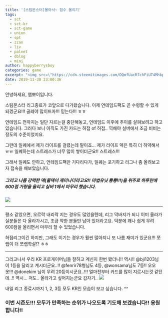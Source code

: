 ```yaml
---
title: '[스팀몬스터]몰아서~ 점수 올리기'
tags:
  - sct
  - sct-kr
  - sct-game
  - union
  - spt
  - zzan
  - liv
  - palnet
  - dblog
  - mini
author: happyberrysboy
categories: game
excerpt: "<img src=\"https://cdn.steemitimages.com/DQmfUacR7chFiUT4Mhbp3UPU6P768rk5KeGK9ZfMcAYEt5P/image.png\" />\r\n안녕하세요, 햅뽀이입니다.  스팀몬스터 리그종료가 코앞으로 다가왔습니다. 이제 언테임드팩도 곧 수령할 수 있게 되겠군요!!! 골레야 많이뜨자!!! 믿는다!!! ㅎㅎ  언테임드 전까지는 일단 지르는걸 중단해놓고, 언테임드 이후에 추이를 살펴보려고 하고 있습니다. 그러다 보니 아직도 가진 카드는 허접 of 허접.. 끽해야 실버에서 조금 비비는 정도의 수준이었지....."
date: 2019-11-30 23:00:36
---
```


안녕하세요, 햅뽀이입니다.

스팀몬스터 리그종료가 코앞으로 다가왔습니다. 이제 언테임드팩도 곧 수령할 수 있게 되겠군요!!! 골레야 많이뜨자!!! 믿는다!!! ㅎㅎ

언테임드 전까지는 일단 지르는걸 중단해놓고, 언테임드 이후에 추이를 살펴보려고 하고 있습니다. 그러다 보니 아직도 가진 카드는 허접 of 허접.. 끽해야 실버에서 조금 비비는 정도의 수준이었지요. 

그런데 일퀘에서 제가 라이프를 걸렸는데 말이죠... 제가 라이프 덱은 특히 더 허약해서 ㅠㅠ  일퀘하는데 스트레스가 너무 많이 쌓이더군요!! 스트레스!!!

그래서 일퀘도 안하고, 언테임드팩만 기다리다가, 일퀘는 포기하고 리그나 좀 올려보고자 접속을 해보았습니다.

##### 그리고 나름 강력한 덱(물덱이 재미나더라고요!! 마법유닛 뿅뿅!!!)을 위주로 하루만에 600점 가량을 올리고 실버 1에서 마무리 했습니다.
![](https://cdn.steemitimages.com/DQmfUacR7chFiUT4Mhbp3UPU6P768rk5KeGK9ZfMcAYEt5P/image.png)

___

평소 같았으면, 오르락 내리락 지는 경우도 많았을텐데, 리그 막바지가 되니 이미 올라가실분들은 다 올라가시고, 조금 약한 분들만 남아 있더라고요. 덕분에 꽤나 쉽게 무려 600점을 올리면서 마무리 할 수 있었습니다. 

허접리그이긴 하지만, 그래도 이기는 경우가 훨씬 많아지니 또 나름 재미가 있군요!!! 쪼랩이 더 쪼랩학살!? ㅎㅎ

___

그리고나서 우리 KR 프로게이머님들 잘하고 계신지 한번 봤더니!! 역시!!
@bji1203님이 1등을 달리고 계시더군요..!! @fenrir78형님도 4등, @wonsama님도 7등!!
오오옷!!! @donekim 님이 무려 20등이시군요..!!! 얼마전부터 카드를 많이 지르시는것 같던데..!! 역시... 저도.. 올라가고 싶어지는군요 갑자기..
![](https://cdn.steemitimages.com/DQmfJhuTZkTK5ZbAu3txjyqLqZdQQFyNvmtvFVGZMgjuoNC/image.png)

내일 리그 종료시까지 1, 2, 3등 모두 KR인 모습이 보고 싶습니다. ^^

### 이번 시즌도!!! 모두가 만족하는 순위가 나오도록 기도해 보겠습니다!! 응원합니다!!